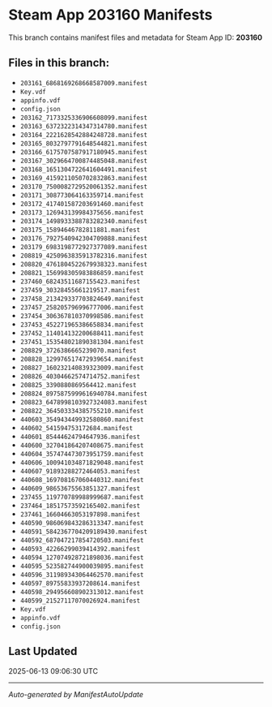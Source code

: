 # Steam App 203160 Manifests

This branch contains manifest files and metadata for Steam App ID: **203160**

## Files in this branch:
- `203161_6868169268668587009.manifest`
- `Key.vdf`
- `appinfo.vdf`
- `config.json`
- `203162_7173325336906608099.manifest`
- `203163_6372322314347314780.manifest`
- `203164_2221628542884248728.manifest`
- `203165_8032797791648544821.manifest`
- `203166_6175707587917180945.manifest`
- `203167_3029664700874485048.manifest`
- `203168_1651304722641604491.manifest`
- `203169_4159211050702832863.manifest`
- `203170_7500082729520061352.manifest`
- `203171_308773064163359714.manifest`
- `203172_417401587203691460.manifest`
- `203173_126943139984375656.manifest`
- `203174_1498933388783282340.manifest`
- `203175_15894646782811881.manifest`
- `203176_7927540942304709888.manifest`
- `203179_6983198772927377089.manifest`
- `208819_4250963835913782316.manifest`
- `208820_4761804522679938323.manifest`
- `208821_156998305983886859.manifest`
- `237460_68243511687155423.manifest`
- `237459_30328455661219517.manifest`
- `237458_213429337703824649.manifest`
- `237457_258205796996777006.manifest`
- `237454_306367810370998586.manifest`
- `237453_452271965386658834.manifest`
- `237452_114014132200688411.manifest`
- `237451_153548021890381304.manifest`
- `208829_3726386665239070.manifest`
- `208828_129976517472939654.manifest`
- `208827_160232140839323009.manifest`
- `208826_40304662574714752.manifest`
- `208825_3390880869564412.manifest`
- `208824_8975875999616940784.manifest`
- `208823_6478998103927324083.manifest`
- `208822_364503334385755210.manifest`
- `440603_354943449932580860.manifest`
- `440602_541594753172684.manifest`
- `440601_85444624794647936.manifest`
- `440600_327041864207408675.manifest`
- `440604_357474473073951759.manifest`
- `440606_100941034871829048.manifest`
- `440607_91893288272464053.manifest`
- `440608_169708167060440312.manifest`
- `440609_98653675563851327.manifest`
- `237455_119770789988999687.manifest`
- `237464_18517573592165402.manifest`
- `237461_16604663053197898.manifest`
- `440590_986069843286313347.manifest`
- `440591_5842367704209189430.manifest`
- `440592_687047217854720503.manifest`
- `440593_42266299039414392.manifest`
- `440594_127074928721898036.manifest`
- `440595_523582744900039895.manifest`
- `440596_311989343064462570.manifest`
- `440597_89755833937208614.manifest`
- `440598_294956608902313012.manifest`
- `440599_21527117070026924.manifest`
- `Key.vdf`
- `appinfo.vdf`
- `config.json`

## Last Updated
2025-06-13 09:06:30 UTC

---
*Auto-generated by ManifestAutoUpdate*
